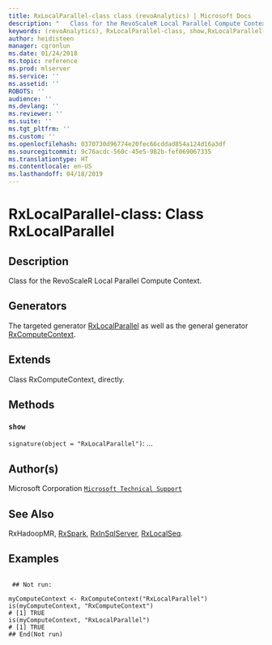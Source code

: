 ```yaml
---
title: RxLocalParallel-class class (revoAnalytics) | Microsoft Docs
description: "   Class for the RevoScaleR Local Parallel Compute Context.   "
keywords: (revoAnalytics), RxLocalParallel-class, show,RxLocalParallel-method, classes
author: heidisteen
manager: cgronlun
ms.date: 01/24/2018
ms.topic: reference
ms.prod: mlserver
ms.service: ''
ms.assetid: ''
ROBOTS: ''
audience: ''
ms.devlang: ''
ms.reviewer: ''
ms.suite: ''
ms.tgt_pltfrm: ''
ms.custom: ''
ms.openlocfilehash: 0370730d96774e20fec66cddad854a124d16a3df
ms.sourcegitcommit: 9c76acdc-560c-45e5-982b-fef069067335
ms.translationtype: HT
ms.contentlocale: en-US
ms.lasthandoff: 04/18/2019
---
```

 # <a name="rxlocalparallel-class-class-rxlocalparallel"></a>RxLocalParallel-class: Class RxLocalParallel 
 ## <a name="description"></a>Description

Class for the RevoScaleR Local Parallel Compute Context.  


 ## <a name="generators"></a>Generators 


The targeted generator [RxLocalParallel](RxLocalParallel.md) as well as the general generator [RxComputeContext](RxComputeContext.md).

 ## <a name="extends"></a>Extends 


Class RxComputeContext, directly.

 ## <a name="methods"></a>Methods 




### `show`
`signature(object = "RxLocalParallel")`: ...




 ## <a name="authors"></a>Author(s)
 Microsoft Corporation [`Microsoft Technical Support`](https://go.microsoft.com/fwlink/?LinkID=698556&clcid=0x409)


 ## <a name="see-also"></a>See Also

RxHadoopMR, [RxSpark](RxSpark.md), [RxInSqlServer](RxInSqlServer.md), [RxLocalSeq](RxLocalSeq.md).

 ## <a name="examples"></a>Examples

 ```

  ## Not run:

myComputeContext <- RxComputeContext("RxLocalParallel")
is(myComputeContext, "RxComputeContext")
# [1] TRUE
is(myComputeContext, "RxLocalParallel")
# [1] TRUE
 ## End(Not run) 
```


